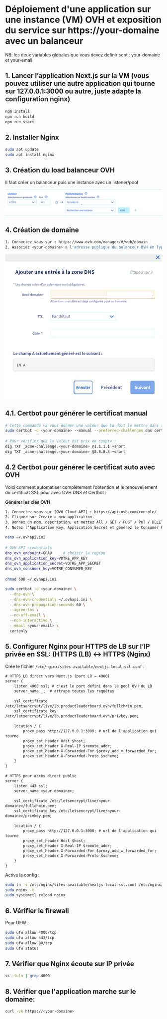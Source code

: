 # Déploiement d'une application sur une instance (VM) OVH et exposition du service sur https://your-domaine avec un balanceur

NB: les deux variables globales que vous devez definir sont : your-domaine et your-email

## 1. Lancer l’application Next.js sur la VM (vous pouvez utiliser une autre application qui tourne sur 127.0.0.1:3000 ou autre, juste adapte la configuration nginx)

```bash
npm install
npm run build
npm run start
```

## 2. Installer Nginx

```bash
sudo apt update
sudo apt install nginx
```

## 3. Création du load balanceur OVH

Il faut créer un balanceur puis une instance avec un listener/pool

![alt text](image.png)


## 4. Création de domaine

```bash
1. Connectez vous sur : https://www.ovh.com/manager/#/web/domain
2. Associez <your-domaine> a l'adresse publique du balanceur OVH en Type A :
```
![alt text](image-1.png)

## 4.1. Certbot pour générer le certificat manual

```bash
# Cette commande va vous donner une valeur que tu doit le mettre dans ton _acme-challenge.<your-domaine> en type TXT (attends un peut le dns puis continuer pour génerer les certificats)
sudo certbot -d <your-domaine> --manual --preferred-challenges dns certonly

# Pour verifier que la valeur est prix en compte :
dig TXT _acme-challenge.<your-domaine> @1.1.1.1 +short
dig TXT _acme-challenge.<your-domaine> @8.8.8.8 +short

```

## 4.2 Certbot pour générer le certificat auto avec OVH

Voici comment automatiser complètement l’obtention et le renouvellement du certificat SSL pour <your-domaine> avec OVH DNS et Certbot :

**Générer les clés OVH**
```bash
1. Connectez-vous sur [OVH Cloud API] : https://api.ovh.com/console/
2. Cliquez sur Create a new application.
3. Donnez un nom, description, et mettez All / GET / POST / PUT / DELETE / Domain/DNS/ selon vos besoins.
4. Notez l’Application Key, Application Secret et générez le Consumer Key.
```

```bash
nano ~/.ovhapi.ini

# OVH API credentials
dns_ovh_endpoint=GRA9     # choisir la region
dns_ovh_application_key=VOTRE_APP_KEY
dns_ovh_application_secret=VOTRE_APP_SECRET
dns_ovh_consumer_key=VOTRE_CONSUMER_KEY

chmod 600 ~/.ovhapi.ini
```

```bash
sudo certbot -d <your-domaine> \
  --dns-ovh \
  --dns-ovh-credentials ~/.ovhapi.ini \
  --dns-ovh-propagation-seconds 60 \
  --agree-tos \
  --no-eff-email \
  --non-interactive \
  --email <your-email> \
  certonly
```


## 5. Configurer Nginx pour HTTPS de LB sur l’IP privée  en SSL: (HTTPS (LB) <-> HTTPS (Nginx)

Crée le fichier `/etc/nginx/sites-available/nextjs-local-ssl.conf` :
```nginx
# HTTPS LB direct vers Next.js (port LB → 4000)
server {
    listen 4000 ssl; # c'est le port defini dans le pool OVH du LB
    server_name _;  # attrape toutes les requêtes

    ssl_certificate /etc/letsencrypt/live/lb.productleaderboard.ovh/fullchain.pem;
    ssl_certificate_key /etc/letsencrypt/live/lb.productleaderboard.ovh/privkey.pem;

    location / {
        proxy_pass http://127.0.0.1:3000; # url de l'application qui tourne
        proxy_set_header Host $host;
        proxy_set_header X-Real-IP $remote_addr;
        proxy_set_header X-Forwarded-For $proxy_add_x_forwarded_for;
        proxy_set_header X-Forwarded-Proto $scheme;
    }
}

# HTTPS pour accès direct public
server {
    listen 443 ssl;
    server_name <your-domaine>;

    ssl_certificate /etc/letsencrypt/live/<your-domaine>/fullchain.pem;
    ssl_certificate_key /etc/letsencrypt/live/<your-domaine>/privkey.pem;

    location / {
        proxy_pass http://127.0.0.1:3000; # url de l'application qui tourne
        proxy_set_header Host $host;
        proxy_set_header X-Real-IP $remote_addr;
        proxy_set_header X-Forwarded-For $proxy_add_x_forwarded_for;
        proxy_set_header X-Forwarded-Proto $scheme;
    }
}

```

Active la config :
```bash
sudo ln -s /etc/nginx/sites-available/nextjs-local-ssl.conf /etc/nginx/sites-enabled/
sudo nginx -t
sudo systemctl reload nginx
```

## 6. Vérifier le firewall

Pour UFW :
```bash
sudo ufw allow 4000/tcp
sudo ufw allow 443/tcp
sudo ufw allow 80/tcp
sudo ufw status
```

## 7. Vérifier que Nginx écoute sur IP privée
```bash
ss -tuln | grep 4000
```

## 8. Vérifier que l'application marche sur le domaine:
```bash
curl -vk https://<your-domaine>
```
